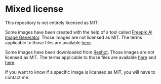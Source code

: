 # Mixed license

This repository is not entirely licensed as MIT.

Some images have been created with the help of a tool called [Freepik AI Image Generator](https://www.freepik.com/ai/image-generator). Those images are not licensed as MIT. The terms applicable to those files are available [here](https://github.com/servedsmart/servedsmart.top/blob/main/graphics/projects/content/freepik/2025-04-12-freepik-terms-of-use.pdf).

Some images have been downloaded from [Reshot](https://www.reshot.com). Those images are not licensed as MIT. The terms applicable to those files are available [here](https://github.com/servedsmart/servedsmart.top/blob/nightstore/graphics/logo/reshot/2025-04-30-reshot-license.pdf) and [here](https://github.com/servedsmart/servedsmart.top/blob/nightstore/graphics/logo/reshot/2025-04-30-reshot-user-terms.pdf).

If you want to know if a specific image is licensed as MIT, you will have to contact me.
